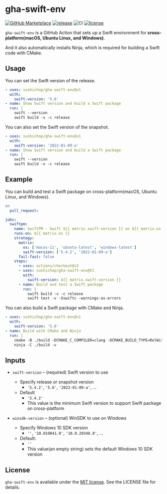 # gha-swift-env

[![GitHub Marketplace](https://img.shields.io/badge/Marketplace-v1-undefined.svg?logo=github&logoColor=white)](https://github.com/marketplace/actions/swift-env)
[![release](https://img.shields.io/github/v/release/sushichop/gha-swift-env.svg?color=blue)](https://github.com/sushichop/gha-swift-env/releases)
![CI](https://github.com/sushichop/gha-swift-env/workflows/CI/badge.svg)
[![license](https://img.shields.io/badge/license-MIT-blue.svg)](https://github.com/sushichop/gha-swift-env/blob/main/LICENSE)

`gha-swift-env` is a GitHub Action that sets up a Swift environment for **cross-platform(macOS, Ubuntu Linux, and Windows)**. 

And it also automatically installs Ninja, which is required for building a Swift code with CMake.

## Usage

You can set the Swift version of the release.

```yaml
- uses: sushichop/gha-swift-env@v1
  with:
    swift-version: '5.6'
- name: Show Swift version and build a Swift package
  run: |
    swift --version
    swift build -v -c release
```

You can also set the Swift version of the snapshot.

```yaml
- uses: sushichop/gha-swift-env@v1
  with:
    swift-version: '2022-01-09-a'
- name: Show Swift version and build a Swift package
  run: |
    swift --version
    swift build -v -c release
```

## Example

You can build and test a Swift package on cross-platform(macOS, Ubuntu Linux, and Windows).


```yaml
on
  pull_request:

jobs:
  swiftpm:
    name: SwiftPM - Swift ${{ matrix.swift-version }} on ${{ matrix.os }}
    runs-on: ${{ matrix.os }}
    strategy:
      matrix:
        os: ['macos-11', 'ubuntu-latest', 'windows-latest']
        swift-version: ['5.4.2', '2022-01-09-a']
      fail-fast: false
    steps:
      - uses: actions/checkout@v2
      - uses: sushichop/gha-swift-env@V1
        with:
          swift-version: ${{ matrix.swift-version }}
      - name: Build and test a Swift package
        run: |
          swift build -v -c release
          swift test -v -Xswiftc -warnings-as-errors
```

You can also build a Swift package with CMake and Ninja.

```yaml
- uses: sushichop/gha-swift-env@v1
  with:
    swift-version: '5.6'
- name: Build with CMake and Ninja
  run: |
    cmake -B ./build -DCMAKE_C_COMPILER=clang -DCMAKE_BUILD_TYPE=RelWithDebInfo -G Ninja -S .
    ninja -C ./build -v
```

## Inputs

- `swift-version` – (required) Swift version to use
  - Specify release or snapshot version
    - `'5.4.2'`, `'5.6'`, `'2022-01-09-a'`, ...
  - Default
    - `'5.4.2'`
    - This value is the minimum Swift version to support Swift 
    package on cross-platform
   
- `winsdk-version` – (optional) WinSDK to use on Windows
  - Specify Windows 10 SDK version
    - `''`, `'10.019041.0'`, `'10.0.20348.0'`, ... 
  - Default:
    - `''`
    - This value(an empty string) sets the default Windows 10 SDK version

## License

`gha-swift-env` is available under the [MIT license](http://www.opensource.org/licenses/mit-license). See the LICENSE file for details.

